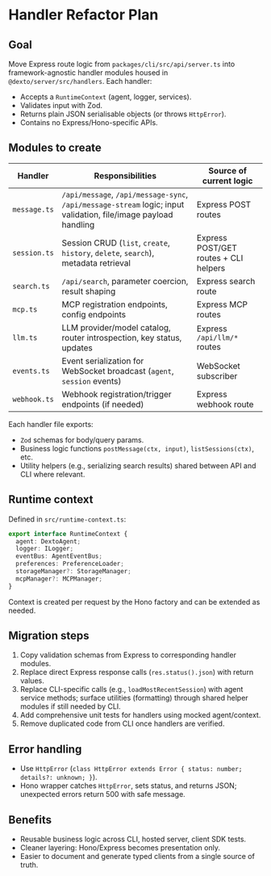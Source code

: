 # Handler Refactor Plan

## Goal
Move Express route logic from `packages/cli/src/api/server.ts` into framework-agnostic handler modules housed in `@dexto/server/src/handlers`. Each handler:
- Accepts a `RuntimeContext` (agent, logger, services).
- Validates input with Zod.
- Returns plain JSON serialisable objects (or throws `HttpError`).
- Contains no Express/Hono-specific APIs.

## Modules to create

| Handler | Responsibilities | Source of current logic |
| --- | --- | --- |
| `message.ts` | `/api/message`, `/api/message-sync`, `/api/message-stream` logic; input validation, file/image payload handling | Express POST routes |
| `session.ts` | Session CRUD (`list`, `create`, `history`, `delete`, `search`), metadata retrieval | Express POST/GET routes + CLI helpers |
| `search.ts` | `/api/search`, parameter coercion, result shaping | Express search route |
| `mcp.ts` | MCP registration endpoints, config endpoints | Express MCP routes |
| `llm.ts` | LLM provider/model catalog, router introspection, key status, updates | Express `/api/llm/*` routes |
| `events.ts` | Event serialization for WebSocket broadcast (`agent`, `session` events) | WebSocket subscriber |
| `webhook.ts` | Webhook registration/trigger endpoints (if needed) | Express webhook route |

Each handler file exports:
- `Zod` schemas for body/query params.
- Business logic functions `postMessage(ctx, input)`, `listSessions(ctx)`, etc.
- Utility helpers (e.g., serializing search results) shared between API and CLI where relevant.

## Runtime context
Defined in `src/runtime-context.ts`:
```ts
export interface RuntimeContext {
  agent: DextoAgent;
  logger: ILogger;
  eventBus: AgentEventBus;
  preferences: PreferenceLoader;
  storageManager?: StorageManager;
  mcpManager?: MCPManager;
}
```
Context is created per request by the Hono factory and can be extended as needed.

## Migration steps
1. Copy validation schemas from Express to corresponding handler modules.
2. Replace direct Express response calls (`res.status().json`) with return values.
3. Replace CLI-specific calls (e.g., `loadMostRecentSession`) with agent service methods; surface utilities (formatting) through shared helper modules if still needed by CLI.
4. Add comprehensive unit tests for handlers using mocked agent/context.
5. Remove duplicated code from CLI once handlers are verified.

## Error handling
- Use `HttpError` (`class HttpError extends Error { status: number; details?: unknown; }`).
- Hono wrapper catches `HttpError`, sets status, and returns JSON; unexpected errors return 500 with safe message.

## Benefits
- Reusable business logic across CLI, hosted server, client SDK tests.
- Cleaner layering: Hono/Express becomes presentation only.
- Easier to document and generate typed clients from a single source of truth.
